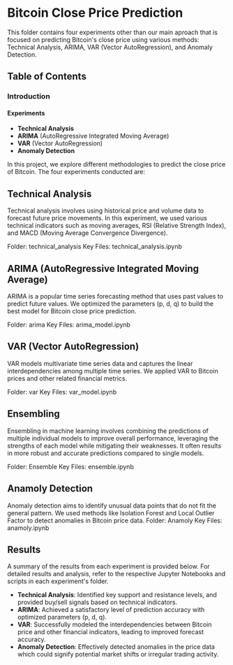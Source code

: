 # Bitcoin Close Price Prediction
This folder contains four experiments other than our main aproach that is focused on predicting Bitcoin's close price using various methods: Technical Analysis, ARIMA, VAR (Vector AutoRegression), and Anomaly Detection.

## Table of Contents
### Introduction
#### Experiments
- **Technical Analysis**
- **ARIMA** (AutoRegressive Integrated Moving Average)
- **VAR** (Vector AutoRegression)
- **Anomaly Detection**

In this project, we explore different methodologies to predict the close price of Bitcoin. The four experiments conducted are:

## Technical Analysis
Technical analysis involves using historical price and volume data to forecast future price movements. In this experiment, we used various technical indicators such as moving averages, RSI (Relative Strength Index), and MACD (Moving Average Convergence Divergence).

Folder: technical_analysis
Key Files: technical_analysis.ipynb

## ARIMA (AutoRegressive Integrated Moving Average)
ARIMA is a popular time series forecasting method that uses past values to predict future values. We optimized the parameters (p, d, q) to build the best model for Bitcoin close price prediction.

Folder: arima
Key Files: arima_model.ipynb

## VAR (Vector AutoRegression)
VAR models multivariate time series data and captures the linear interdependencies among multiple time series. We applied VAR to Bitcoin prices and other related financial metrics.

Folder: var
Key Files: var_model.ipynb

## Ensembling
Ensembling in machine learning involves combining the predictions of multiple individual models to improve overall performance, leveraging the strengths of each model while mitigating their weaknesses. It often results in more robust and accurate predictions compared to single models.

Folder: Ensemble
Key Files: ensemble.ipynb

## Anamoly Detection
Anomaly detection aims to identify unusual data points that do not fit the general pattern. We used methods like Isolation Forest and Local Outlier Factor to detect anomalies in Bitcoin price data.
Folder: Anamoly
Key Files: anamoly.ipynb
## Results
A summary of the results from each experiment is provided below. For detailed results and analysis, refer to the respective Jupyter Notebooks and scripts in each experiment's folder.

- **Technical Analysis**: Identified key support and resistance levels, and provided buy/sell signals based on technical indicators.
- **ARIMA**: Achieved a satisfactory level of prediction accuracy with optimized parameters (p, d, q).
- **VAR**: Successfully modeled the interdependencies between Bitcoin price and other financial indicators, leading to improved forecast accuracy.
- **Anomaly Detection**: Effectively detected anomalies in the price data which could signify potential market shifts or irregular trading activity.
